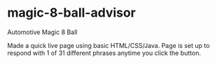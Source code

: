 # magic-8-ball-advisor
Automotive Magic 8 Ball


Made a quick live page using basic HTML/CSS/Java. Page is set up to respond with 1 of 31 different phrases anytime you click the button.
